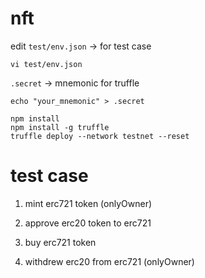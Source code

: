 # nft

edit
`
test/env.json
` -> for test case
```
vi test/env.json
```

`
.secret
` -> mnemonic for truffle
```
echo "your_mnemonic" > .secret
```

```
npm install
npm install -g truffle
truffle deploy --network testnet --reset
```

# test case

1. mint erc721 token (onlyOwner)

2. approve erc20 token to erc721

3. buy erc721 token

4. withdrew erc20 from erc721 (onlyOwner)
